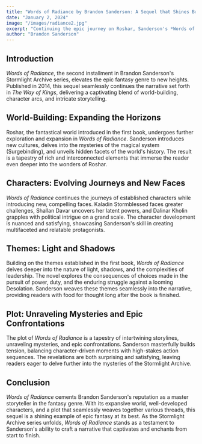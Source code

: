 ```yaml
---
title: "Words of Radiance by Brandon Sanderson: A Sequel that Shines Bright"
date: "January 2, 2024"
image: "/images/radiance2.jpg"
excerpt: "Continuing the epic journey on Roshar, Sanderson's *Words of Radiance* builds upon its predecessor with deeper lore, character development, and breathtaking revelations."
author: "Brandon Sanderson"
---
```


## Introduction

*Words of Radiance*, the second installment in Brandon Sanderson's Stormlight Archive series, elevates the epic fantasy genre to new heights. Published in 2014, this sequel seamlessly continues the narrative set forth in *The Way of Kings*, delivering a captivating blend of world-building, character arcs, and intricate storytelling.

## World-Building: Expanding the Horizons

Roshar, the fantastical world introduced in the first book, undergoes further exploration and expansion in *Words of Radiance*. Sanderson introduces new cultures, delves into the mysteries of the magical system (Surgebinding), and unveils hidden facets of the world's history. The result is a tapestry of rich and interconnected elements that immerse the reader even deeper into the wonders of Roshar.

## Characters: Evolving Journeys and New Faces

*Words of Radiance* continues the journeys of established characters while introducing new, compelling faces. Kaladin Stormblessed faces greater challenges, Shallan Davar uncovers her latent powers, and Dalinar Kholin grapples with political intrigue on a grand scale. The character development is nuanced and satisfying, showcasing Sanderson's skill in creating multifaceted and relatable protagonists.

## Themes: Light and Shadows

Building on the themes established in the first book, *Words of Radiance* delves deeper into the nature of light, shadows, and the complexities of leadership. The novel explores the consequences of choices made in the pursuit of power, duty, and the enduring struggle against a looming Desolation. Sanderson weaves these themes seamlessly into the narrative, providing readers with food for thought long after the book is finished.

## Plot: Unraveling Mysteries and Epic Confrontations

The plot of *Words of Radiance* is a tapestry of intertwining storylines, unraveling mysteries, and epic confrontations. Sanderson masterfully builds tension, balancing character-driven moments with high-stakes action sequences. The revelations are both surprising and satisfying, leaving readers eager to delve further into the mysteries of the Stormlight Archive.

## Conclusion

*Words of Radiance* cements Brandon Sanderson's reputation as a master storyteller in the fantasy genre. With its expansive world, well-developed characters, and a plot that seamlessly weaves together various threads, this sequel is a shining example of epic fantasy at its best. As the Stormlight Archive series unfolds, *Words of Radiance* stands as a testament to Sanderson's ability to craft a narrative that captivates and enchants from start to finish.
